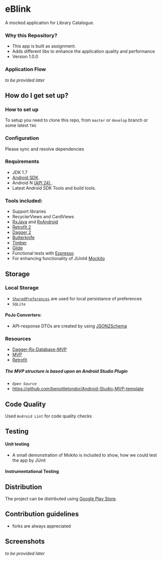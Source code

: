 # eBlink #

A mocked application for Library Catalogue.

### Why this Repository? ###

* This app is built as assignment. 
* Adds different libs to enhance the application quality and performance
* Version 1.0.0


### Application Flow ###

_to be provided later_

## How do I get set up? ##

### How to set up ###
To setup you need to clone this repo, from `master` or `develop` branch or some latest `TAG`

### Configuration ###
Please sync and resolve dependencies


### Requirements ###

- JDK 1.7
- [Android SDK](http://developer.android.com/sdk/index.html).
- Android N [(API 24) ](http://developer.android.com/tools/revisions/platforms.html).
- Latest Android SDK Tools and build tools.


### Tools included: ###

- Support libraries
- RecyclerViews and CardViews
- [RxJava](https://github.com/ReactiveX/RxJava) and [RxAndroid](https://github.com/ReactiveX/RxAndroid)
- [Retrofit 2](http://square.github.io/retrofit/)
- [Dagger 2](http://google.github.io/dagger/)
- [Butterknife](https://github.com/JakeWharton/butterknife)
- [Timber](https://github.com/JakeWharton/timber)
- [Glide](https://github.com/bumptech/glide)
- Functional tests with [Espresso](https://google.github.io/android-testing-support-library/docs/espresso/index.html)
- For enhancing functionality of JUnit4 [Mockito](http://mockito.org/)


## Storage ##
### Local Storage ###

- [`SharedPreferences`](https://developer.android.com/reference/android/content/SharedPreferences.html) are used for local persistance of preferences
- `SQLite`


#### PoJo Converters: ####

- API-response DTOs are created by using [JSON2Schema](http://www.jsonschema2pojo.org/)


### Resources ###

- [Dagger-Rx-Database-MVP](https://github.com/filippella/Dagger-Rx-Database-MVP)
- [MVP](https://hackernoon.com/yet-another-mvp-article-part-1-lets-get-to-know-the-project-d3fd553b3e21)
- [Retrofit](http://square.github.io/retrofit/)


##### The MVP structure is based upon an Android Studio Plugin #####
-  _`Open Source`_
- https://github.com/benoitletondor/Android-Studio-MVP-template

## Code Quality ##

Used `Android Lint` for code quality checks

## Testing ##

#### Unit testing ####

- A small demonstration of Mokito is included to show, how we could test the app by JUnit

#### Instrumentational Testing ####

## Distribution ##

The project can be distributed using [Google Play Store](https://github.com/Triple-T/gradle-play-publisher).

## Contribution guidelines ##

- forks are always appreciated

## Screenshots ##

_to be provided later_
